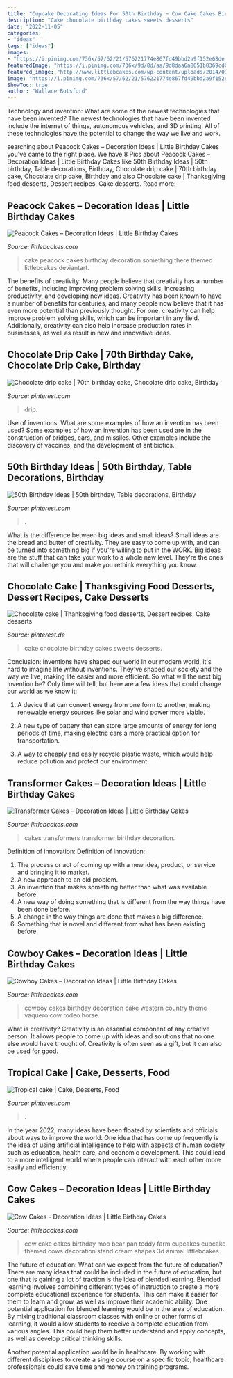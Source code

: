 ```yaml
---
title: "Cupcake Decorating Ideas For 50th Birthday ~ Cow Cake Cakes Birthday Moo Bear Pan Teddy Farm Cupcakes Cupcake Themed Cows Decoration Stand Cream Shapes 3d Animal Littlebcakes"
description: "Cake chocolate birthday cakes sweets desserts"
date: "2022-11-05"
categories:
- "ideas"
tags: ["ideas"]
images:
- "https://i.pinimg.com/736x/57/62/21/576221774e867fd49bbd2a9f152e68de.jpg"
featuredImage: "https://i.pinimg.com/736x/9d/8d/aa/9d8daa6a8051b8369cdbd846b4390ef9.jpg"
featured_image: "http://www.littlebcakes.com/wp-content/uploads/2014/01/Cow-Cakes.jpg"
image: "https://i.pinimg.com/736x/57/62/21/576221774e867fd49bbd2a9f152e68de.jpg"
ShowToc: true
author: "Wallace Botsford"
---
```



Technology and invention: What are some of the newest technologies that have been invented?
The newest technologies that have been invented include the internet of things, autonomous vehicles, and 3D printing. All of these technologies have the potential to change the way we live and work.

	

		
searching about Peacock Cakes – Decoration Ideas | Little Birthday Cakes you've came to the right place. We have 8 Pics about Peacock Cakes – Decoration Ideas | Little Birthday Cakes like 50th Birthday Ideas | 50th birthday, Table decorations, Birthday, Chocolate drip cake | 70th birthday cake, Chocolate drip cake, Birthday and also Chocolate cake | Thanksgiving food desserts, Dessert recipes, Cake desserts. Read more:
		
    
## Peacock Cakes – Decoration Ideas | Little Birthday Cakes

<img loading=lazy src="http://www.littlebcakes.com/wp-content/uploads/2014/02/Peacock-Wedding-Cake.jpg" onerror="this.onerror=null;this.src='https://tse3.mm.bing.net/th?id=OIP.aCmNiS_BISVzZcOxCU_8UAHaJ4&amp;pid=15.1';" alt="Peacock Cakes – Decoration Ideas | Little Birthday Cakes">

_Source: littlebcakes.com_

>cake peacock cakes birthday decoration something there themed littlebcakes deviantart. 

	

The benefits of creativity: Many people believe that creativity has a number of benefits, including improving problem solving skills, increasing productivity, and developing new ideas.
Creativity has been known to have a number of benefits for centuries, and many people now believe that it has even more potential than previously thought. For one, creativity can help improve problem solving skills, which can be important in any field. Additionally, creativity can also help increase production rates in businesses, as well as result in new and innovative ideas.

    
## Chocolate Drip Cake | 70th Birthday Cake, Chocolate Drip Cake, Birthday

<img loading=lazy src="https://i.pinimg.com/736x/9d/8d/aa/9d8daa6a8051b8369cdbd846b4390ef9.jpg" onerror="this.onerror=null;this.src='https://tse2.mm.bing.net/th?id=OIP.PLL2iTMvB8DzqHQi4p1-DwHaJ3&amp;pid=15.1';" alt="Chocolate drip cake | 70th birthday cake, Chocolate drip cake, Birthday">

_Source: pinterest.com_

>drip. 

	

Use of inventions: What are some examples of how an invention has been used?
Some examples of how an invention has been used are in the construction of bridges, cars, and missiles. Other examples include the discovery of vaccines, and the development of antibiotics.

    
## 50th Birthday Ideas | 50th Birthday, Table Decorations, Birthday

<img loading=lazy src="https://i.pinimg.com/736x/57/62/21/576221774e867fd49bbd2a9f152e68de.jpg" onerror="this.onerror=null;this.src='https://tse3.mm.bing.net/th?id=OIP.0K9vtAi-U_4GZ8sotCAmGAHaJ3&amp;pid=15.1';" alt="50th Birthday Ideas | 50th birthday, Table decorations, Birthday">

_Source: pinterest.com_

>. 

	

What is the difference between big ideas and small ideas?
Small ideas are the bread and butter of creativity. They are easy to come up with, and can be turned into something big if you're willing to put in the WORK. Big ideas are the stuff that can take your work to a whole new level. They're the ones that will challenge you and make you rethink everything you know.

    
## Chocolate Cake | Thanksgiving Food Desserts, Dessert Recipes, Cake Desserts

<img loading=lazy src="https://i.pinimg.com/736x/18/1f/2c/181f2c2d995ab9e1039b451c58e04c86--birthday-cakes-chocolate-cakes.jpg" onerror="this.onerror=null;this.src='https://tse1.mm.bing.net/th?id=OIP.yl-kV98ZrAmCdXpKHFFmtAHaKQ&amp;pid=15.1';" alt="Chocolate cake | Thanksgiving food desserts, Dessert recipes, Cake desserts">

_Source: pinterest.de_

>cake chocolate birthday cakes sweets desserts. 

	

Conclusion: Inventions have shaped our world
In our modern world, it's hard to imagine life without inventions. They've shaped our society and the way we live, making life easier and more efficient.
So what will the next big invention be? Only time will tell, but here are a few ideas that could change our world as we know it:

1. A device that can convert energy from one form to another, making renewable energy sources like solar and wind power more viable.

2. A new type of battery that can store large amounts of energy for long periods of time, making electric cars a more practical option for transportation.

3. A way to cheaply and easily recycle plastic waste, which would help reduce pollution and protect our environment.

    
## Transformer Cakes – Decoration Ideas | Little Birthday Cakes

<img loading=lazy src="http://www.littlebcakes.com/wp-content/uploads/2014/01/Transformers-Cakes.jpg" onerror="this.onerror=null;this.src='https://tse4.mm.bing.net/th?id=OIP.eHYRBmX5yNIexl5GHSDxVQHaJ4&amp;pid=15.1';" alt="Transformer Cakes – Decoration Ideas | Little Birthday Cakes">

_Source: littlebcakes.com_

>cakes transformers transformer birthday decoration. 

	

Definition of innovation:
Definition of innovation: 
1. The process or act of coming up with a new idea, product, or service and bringing it to market.
2. A new approach to an old problem. 
3. An invention that makes something better than what was available before.
4. A new way of doing something that is different from the way things have been done before.
5. A change in the way things are done that makes a big difference. 
6. Something that is novel and different from what has been existing before. 

    
## Cowboy Cakes – Decoration Ideas | Little Birthday Cakes

<img loading=lazy src="http://www.littlebcakes.com/wp-content/uploads/2014/02/Cowboy-Wedding-Cakes.jpg" onerror="this.onerror=null;this.src='https://tse4.mm.bing.net/th?id=OIP.OA0mNdhMvr2LFDIbD5nAIQHaMX&amp;pid=15.1';" alt="Cowboy Cakes – Decoration Ideas | Little Birthday Cakes">

_Source: littlebcakes.com_

>cowboy cakes birthday decoration cake western country theme vaquero cow rodeo horse. 

	

What is creativity?
Creativity is an essential component of any creative person. It allows people to come up with ideas and solutions that no one else would have thought of. Creativity is often seen as a gift, but it can also be used for good.

    
## Tropical Cake | Cake, Desserts, Food

<img loading=lazy src="https://i.pinimg.com/736x/5d/1e/c4/5d1ec46d3c411b58de1fe163434f5ee2--tropical-cake-decorating.jpg" onerror="this.onerror=null;this.src='https://tse4.mm.bing.net/th?id=OIP.eP4H9cFQKmGORhmAgCX3rwHaJ3&amp;pid=15.1';" alt="Tropical cake | Cake, Desserts, Food">

_Source: pinterest.com_

>. 

	

In the year 2022, many ideas have been floated by scientists and officials about ways to improve the world. One idea that has come up frequently is the idea of using artificial intelligence to help with aspects of human society such as education, health care, and economic development. This could lead to a more intelligent world where people can interact with each other more easily and efficiently.

    
## Cow Cakes – Decoration Ideas | Little Birthday Cakes

<img loading=lazy src="http://www.littlebcakes.com/wp-content/uploads/2014/01/Cow-Cakes.jpg" onerror="this.onerror=null;this.src='https://tse3.mm.bing.net/th?id=OIP.Co36Dedvm41VHW_0Jnuv4gHaJ4&amp;pid=15.1';" alt="Cow Cakes – Decoration Ideas | Little Birthday Cakes">

_Source: littlebcakes.com_

>cow cake cakes birthday moo bear pan teddy farm cupcakes cupcake themed cows decoration stand cream shapes 3d animal littlebcakes. 

	

The future of education: What can we expect from the future of education?
There are many ideas that could be included in the future of education, but one that is gaining a lot of traction is the idea of blended learning. Blended learning involves combining different types of instruction to create a more complete educational experience for students. This can make it easier for them to learn and grow, as well as improve their academic ability.
One potential application for blended learning would be in the area of education. By mixing traditional classroom classes with online or other forms of learning, it would allow students to receive a complete education from various angles. This could help them better understand and apply concepts, as well as develop critical thinking skills.

Another potential application would be in healthcare. By working with different disciplines to create a single course on a specific topic, healthcare professionals could save time and money on training programs.

